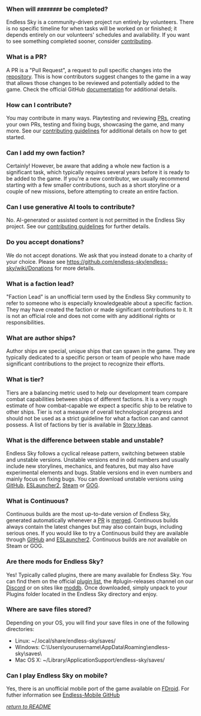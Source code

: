 ### When will `########` be completed?
Endless Sky is a community-driven project run entirely by volunteers. There is no specific timeline for when tasks will be worked on or finished; it depends entirely on our volunteers' schedules and availability. If you want to see something completed sooner, consider [contributing](CONTRIBUTING.md).

### What is a PR?
A PR is a "Pull Request", a request to pull specific changes into the [repository](https://docs.github.com/en/repositories/creating-and-managing-repositories/about-repositories). This is how contributors suggest changes to the game in a way that allows those changes to be reviewed and potentially added to the game. Check the official GitHub [documentation](https://docs.github.com/en/pull-requests/collaborating-with-pull-requests/proposing-changes-to-your-work-with-pull-requests/about-pull-requests) for additional details.

### How can I contribute?
You may contribute in many ways. Playtesting and reviewing [PRs](#what-is-a-pr), creating your own PRs, testing and fixing bugs, showcasing the game, and many more. See our [contributing guidelines](CONTRIBUTING.md) for additional details on how to get started.

### Can I add my own faction?
Certainly! However, be aware that adding a whole new faction is a significant task, which typically requires several years before it is ready to be added to the game. If you're a new contributor, we usually recommend starting with a few smaller contributions, such as a short storyline or a couple of new missions, before attempting to create an entire faction.

### Can I use generative AI tools to contribute?
No. AI-generated or assisted content is not permitted in the Endless Sky project. See our [contributing guidelines](CONTRIBUTING.md#on-ai-generatedassisted-content) for further details.

### Do you accept donations?
We do not accept donations. We ask that you instead donate to a charity of your choice. Please see https://github.com/endless-sky/endless-sky/wiki/Donations for more details.

### What is a faction lead?
"Faction Lead" is an unofficial term used by the Endless Sky community to refer to someone who is especially knowledgeable about a specific faction. They may have created the faction or made significant contributions to it. It is not an official role and does not come with any additional rights or responsibilities.

### What are author ships?
Author ships are special, unique ships that can spawn in the game. They are typically dedicated to a specific person or team of people who have made significant contributions to the project to recognize their efforts.

### What is tier?
Tiers are a balancing metric used to help our development team compare combat capabilities between ships of different factions. It is a very rough estimate of how combat-capable we expect a specific ship to be relative to other ships. Tier is not a measure of overall technological progress and should not be used as a strict guideline for what a faction can and cannot possess. A list of factions by tier is available in [Story Ideas](https://github.com/endless-sky/endless-sky/wiki/StoryIdeas).

### What is the difference between stable and unstable?
Endless Sky follows a cyclical release pattern, switching between stable and unstable versions. Unstable versions end in odd numbers and usually include new storylines, mechanics, and features, but may also have experimental elements and bugs. Stable versions end in even numbers and mainly focus on fixing bugs. You can download unstable versions using [GitHub](https://github.com/endless-sky/endless-sky/releases), [ESLauncher2](https://github.com/EndlessSkyCommunity/ESLauncher2), [Steam](https://partner.steamgames.com/doc/store/application/branches) or [GOG](https://docs.gog.com/gc-beta-channels/).

### What is Continuous?
Continuous builds are the most up-to-date version of Endless Sky, generated automatically whenever a [PR](#what-is-a-pr) is [merged](https://docs.github.com/en/pull-requests/collaborating-with-pull-requests/incorporating-changes-from-a-pull-request/merging-a-pull-request). Continuous builds always contain the latest changes but may also contain bugs, including serious ones. If you would like to try a Continuous build they are available through [GitHub](https://github.com/endless-sky/endless-sky/releases) and [ESLauncher2](https://github.com/EndlessSkyCommunity/ESLauncher2). Continuous builds are _not_ available on Steam or GOG.

### Are there mods for Endless Sky?
Yes! Typically called plugins, there are many available for Endless Sky. You can find them on the official [plugin list](https://endless-sky.github.io/plugins.html), the #plugin-releases channel on our [Discord](https://endless-sky.github.io/plugins.html) or on sites like [moddb](https://www.moddb.com/games/endless-sky/mods). Once downloaded, simply unpack to your Plugins folder located in the Endless Sky directory and enjoy.

### Where are save files stored?
Depending on your OS, you will find your save files in one of the following directories:
* Linux: ~/.local/share/endless-sky/saves/
* Windows: C:\Users\yourusername\AppData\Roaming\endless-sky\saves\
* Mac OS X: ~/Library/ApplicationSupport/endless-sky/saves/

### Can I play Endless Sky on mobile?
Yes, there is an unofficial mobile port of the game available on [FDroid](https://f-droid.org/en/packages/com.github.thewierdnut.endless_mobile/). For futher information see [Endless-Mobile GitHub](https://github.com/thewierdnut/endless-mobile)

_[return to README](/README.md)_
